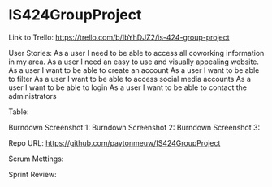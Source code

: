 # IS424GroupProject

Link to Trello: https://trello.com/b/IbYhDJZ2/is-424-group-project

User Stories:
As a user I need to be able to access all coworking information in my area.
As a user I need an easy to use and visually appealing website.
As a user I want to be able to create an account
As a user I want to be able to filter
As a user I want to be able to access social media accounts
As a user I want to be able to login
As a user I want to be able to contact the administrators

Table:

Burndown Screenshot 1:
Burndown Screenshot 2:
Burndown Screenshot 3:

Repo URL: https://github.com/paytonmeuw/IS424GroupProject

Scrum Mettings:

Sprint Review:
